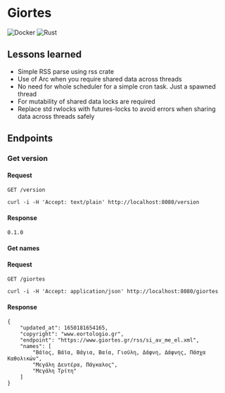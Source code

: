 # Giortes
![Docker](https://github.com/dimitrmo/giortes/actions/workflows/docker.yml/badge.svg)
![Rust](https://github.com/dimitrmo/giortes/actions/workflows/rust.yml/badge.svg)

## Lessons learned

* Simple RSS parse using rss crate
* Use of Arc when you require shared data across threads
* No need for whole scheduler for a simple cron task. Just a spawned thread
* For mutability of shared data locks are required
* Replace std rwlocks with futures-locks to avoid errors when sharing data across threads safely

## Endpoints

### Get version

#### Request

`GET /version`

    curl -i -H 'Accept: text/plain' http://localhost:8080/version

#### Response

    0.1.0

#### Get names

#### Request

`GET /giortes`

    curl -i -H 'Accept: application/json' http://localhost:8080/giortes

#### Response

    {
        "updated_at": 1650181654165,
        "copyright": "www.eortologio.gr",
        "endpoint": "https://www.giortes.gr/rss/si_av_me_el.xml",
        "names": [
            "Βάϊος, Βάϊα, Βάγια, Βαία, Γιούλη, Δάφνη, Δάφνης, Πάσχα Καθολικών",
            "Μεγάλη Δευτέρα, Πάγκαλος",
            "Μεγάλη Τρίτη"
        ]
    }
